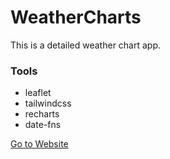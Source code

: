 # WeatherCharts

This is a detailed weather chart app.

### Tools

- leaflet
- tailwindcss
- recharts
- date-fns

[Go to Website](https://weather-charts.netlify.app/)
